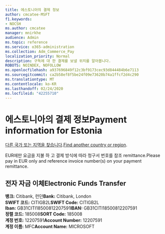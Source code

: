 ```yaml
---
title: 에스토니아의 결제 정보
author: cmcatee-MSFT
f1.keywords:
- NOCSH
ms.author: cmcatee
manager: mnirkhe
audience: Admin
ms.topic: reference
ms.service: o365-administration
ms.collection: Adm_Commerce_Pay
localization_priority: Normal
description: 구독에 대 한 결제를 보낼 위치를 알아봅니다.
ROBOTS: NOINDEX, NOFOLLOW
ms.openlocfilehash: a937696849f12c3bf9173cec93d844484b6e7113
ms.sourcegitcommit: ca2b58ef8f5be24f09e73620b74a1ffcf2d4c290
ms.translationtype: MT
ms.contentlocale: ko-KR
ms.lasthandoff: 02/24/2020
ms.locfileid: "42255710"
---
```

# <a name="payment-information-for-estonia"></a><span data-ttu-id="c38f9-103">에스토니아의 결제 정보</span><span class="sxs-lookup"><span data-stu-id="c38f9-103">Payment information for Estonia</span></span>

<span data-ttu-id="c38f9-104">[다른 국가 또는 지역을 찾습니다](../billing-and-payments/pay-for-your-subscription.md).</span><span class="sxs-lookup"><span data-stu-id="c38f9-104">[Find another country or region](../billing-and-payments/pay-for-your-subscription.md).</span></span>

<span data-ttu-id="c38f9-105">EUR에만 요금을 지불 하 고 결제 방식에 따라 청구서 번호를 참조 remittance.</span><span class="sxs-lookup"><span data-stu-id="c38f9-105">Please pay in EUR only and reference invoice number(s) on your payment remittance.</span></span>

## <a name="electronic-funds-transfer"></a><span data-ttu-id="c38f9-106">전자 자금 이체</span><span class="sxs-lookup"><span data-stu-id="c38f9-106">Electronic Funds Transfer</span></span>

<span data-ttu-id="c38f9-107">**뱅크:** Citibank, 런던</span><span class="sxs-lookup"><span data-stu-id="c38f9-107">**Bank:** Citibank, London</span></span>  
<span data-ttu-id="c38f9-108">**SWIFT 코드:** CITIGB2L</span><span class="sxs-lookup"><span data-stu-id="c38f9-108">**SWIFT Code:** CITIGB2L</span></span>  
<span data-ttu-id="c38f9-109">**Iban:** GB31CITI18500812207591</span><span class="sxs-lookup"><span data-stu-id="c38f9-109">**IBAN:** GB31CITI18500812207591</span></span>  
<span data-ttu-id="c38f9-110">**정렬 코드:** 185008</span><span class="sxs-lookup"><span data-stu-id="c38f9-110">**SORT Code:** 185008</span></span>  
<span data-ttu-id="c38f9-111">**계정 번호:** 12207591</span><span class="sxs-lookup"><span data-stu-id="c38f9-111">**Account Number:** 12207591</span></span>  
<span data-ttu-id="c38f9-112">**계정 이름:** MFC</span><span class="sxs-lookup"><span data-stu-id="c38f9-112">**Account Name:** MICROSOFT</span></span>  